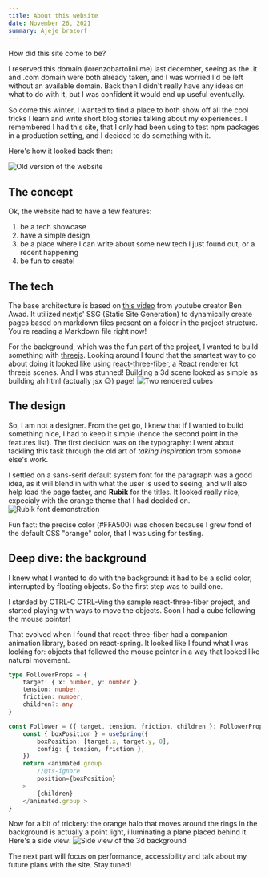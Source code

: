 ```yaml
---
title: About this website
date: November 26, 2021
summary: Ajeje brazorf
---
```


How did this site come to be?

I reserved this domain (lorenzobartolini.me) last december, seeing as the .it and .com domain were both already taken, and I was worried I'd be left without an available domain. Back then I didn't really have any ideas on what to do with it, but I was confident it would end up useful eventually.

So come this winter, I wanted to find a place to both show off all the cool tricks I learn and write short blog stories talking about my experiences. I remembered I had this site, that I only had been using to test npm packages in a production setting, and I decided to do something with it.

Here's how it looked back then:

![Old version of the website](old.webp "Is that bootstrap?")

## The concept
Ok, the website had to have a few features:
1. be a tech showcase
2. have a simple design
3. be a place where I can write about some new tech I just found out, or a recent happening
4. be fun to create!

## The tech
The base architecture is based on [this video](https://youtu.be/pY0vWYLDDco) from youtube creator Ben Awad. It utilized nextjs' SSG (Static Site Generation) to dynamically create pages based on markdown files present on a folder in the project structure. You're reading a Markdown file right now!

For the background, which was the fun part of the project, I wanted to build something with [threejs](https://threejs.org/). Looking around I found that the smartest way to go about doing it looked like using [react-three-fiber](https://github.com/pmndrs/react-three-fiber), a React renderer fot threejs scenes. And I was stunned! Building a 3d scene looked as simple as building ah html (actually jsx 😉) page!
![Two rendered cubes](cubes.webp "Beautiful, beautiful cubes!")

## The design
So, I am not a designer. From the get go, I knew that if I wanted to build something nice, I had to keep it simple (hence the second point in the features list).
The first decision was on the typography: I went about tackling this task through the old art of _taking inspiration_ from somone else's work.

I settled on a sans-serif default system font for the paragraph was a good idea, as it will blend in with what the user is used to seeing, and will also help load the page faster, and **Rubik** for the titles. It looked really nice, expecialy with the orange theme that I had decided on.
![Rubik font demonstration](rubik.webp "Rubik bold, used for the titles")

Fun fact: the precise color (#FFA500) was chosen because I grew fond of the default CSS "orange" color, that I was using for testing.

## Deep dive: the background

I knew what I wanted to do with the background: it had to be a solid color, interrupted by floating objects. So the first step was to build one.

I starded by CTRL-C CTRL-Ving the sample react-three-fiber project, and started playing with ways to move the objects. Soon I had a cube following the mouse pointer!

That evolved when I found that react-three-fiber had a companion animation library, based on react-spring. It looked like I found what I was looking for: objects that followed the mouse pointer in a way that looked like natural movement. 

```ts
type FollowerProps = {
    target: { x: number, y: number },
    tension: number,
    friction: number,
    children?: any
}

const Follower = ({ target, tension, friction, children }: FollowerProps) => {
    const { boxPosition } = useSpring({
        boxPosition: [target.x, target.y, 0],
        config: { tension, friction },
    })
    return <animated.group
        //@ts-ignore
        position={boxPosition}
    >
        {children}
    </animated.group >
}
```

Now for a bit of trickery: the orange halo that moves around the rings in the background is actually a point light, illuminating a plane placed behind it. Here's a side view:
![Side view of the 3d background](side-view.webp "Sorry about the color banding")

The next part will focus on performance, accessibility and talk about my future plans with the site. Stay tuned!